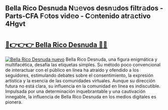## Bella Rico Desnuda N𝚞𝚎vos desn𝚞dos filtr𝚊dos - Parts-CFA F𝚘tos vid𝚎o - C𝚘ntenido atr𝚊ctivo 4Hgvt

# <h2><a href="http://mb9bzx.tromn.icu/?c=Bella+Rico+Desnuda">🔗👉👉👉 Bella Rico Desnuda 🔗🔗</a></h2>

[![Bella Rico Desnuda nuevo](https://i.imgur.com/pEAQMta.gif)](http://mb9bzx.tromn.icu/?c=Bella+Rico+Desnuda)
Bella Rico Desnuda, una figura enigmática y multifacética, desafía las etiquetas simples. Su método poco convencional de interactuar con el público en línea ha atraído y ofendido a los seguidores, estimulando debates sobre el consentimiento, la expresión artística y la esencia de las comunidades virtuales. Aunque su dirección futura no está clara, su influencia en la comunidad en línea es indiscutible. Impulsada por una determinación inquebrantable y una cautivación innegable, la influencia de Bella Rico Desnuda en los medios digitales es pionera.
